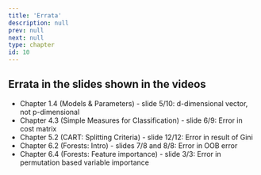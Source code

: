 ```yaml
---
title: 'Errata'
description: null
prev: null
next: null
type: chapter
id: 10
---
```


<section class="c72e2d57">
<p class="de526628">




## Errata in the slides shown in the videos

- Chapter 1.4 (Models & Parameters) - slide 5/10: d-dimensional vector, not p-dimensional
- Chapter 4.3 (Simple Measures for Classification) - slide 6/9: Error in cost matrix
- Chapter 5.2 (CART: Splitting Criteria) - slide 12/12: Error in result of Gini
- Chapter 6.2 (Forests: Intro) - slides 7/8 and 8/8: Error in OOB error
- Chapter 6.4 (Forests: Feature importance) - slide 3/3: Error in permutation based variable importance

</p>
</section>
